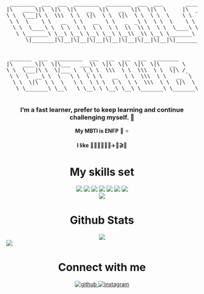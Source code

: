 <!-- ![header](https://capsule-render.vercel.app/api?type=waving&color=auto&height=300&section=header&text=Charile%20github&fontSize=90) -->

<!-- <div align="center">
<img src="https://rishavanand.github.io/static/images/greetings.gif" align="center" style="width: 100%" />
</div>   -->

<div align="center">
  
<pre>
 ________  ___  ___  ________  ________  ___  ___       _______      
|\   ____\|\  \|\  \|\   __  \|\   __  \|\  \|\  \     |\  ___ \     
\ \  \___|\ \  \\\  \ \  \|\  \ \  \|\  \ \  \ \  \    \ \  \ __  
 \ \  \    \ \   __  \ \   __  \ \   _  _\ \  \ \  \    \ \   ___ \  
  \ \  \____\ \  \ \  \ \  \ \  \ \  \\  \\ \  \ \  \____\ \  \____  
   \ \_______\ \__\ \__\ \__\ \__\ \__\\ _\\ \__\ \_______\ \_______\
      \|_______|\|__|\|__|\|__|\|__|\|__|\|__|\|__|\|_______|\|_______|   


_______  ___  _________  ___  ___  ___  ___  ________     
|\   ____\|\  \|\___   ___\\  \|\  \|\  \|\  \|\   __  \    
\ \  \___|\ \  \|___ \  \_\ \  \\\  \ \  \\\  \ \  \|\ /_   
 \ \  \  __\ \  \   \ \  \ \ \   __  \ \  \\\  \ \   __  \  
  \ \  \|\  \ \  \   \ \  \ \ \  \ \  \ \  \\\  \ \  \|\  \ 
   \ \_______\ \__\   \ \__\ \ \__\ \__\ \_______\ \_______\
                          
</pre>
  
###  I’m a fast learner, prefer to keep learning and continue challenging myself. 🙏
**My MBTI is ENFP** 🌈 ⭐️ 
  
**I like** 🐶🏄‍♀️🧘‍♀️🎶✈️🎨🎬🎤
</div>

<div align="center">
    <h1>My skills set</h1>
    <img src="https://img.shields.io/badge/html5-%23E34F26.svg?style=for-the-badge&logo=html5&logoColor=white"/>
    <img src="https://img.shields.io/badge/css3-%231572B6.svg?style=for-the-badge&logo=css3&logoColor=white"/>
    <img src="https://img.shields.io/badge/javascript-%23323330.svg?style=for-the-badge&logo=javascript&logoColor=%23F7DF1E"/>
    <img src="https://img.shields.io/badge/typescript-%23007ACC.svg?style=for-the-badge&logo=typescript&logoColor=white"/>
    <img src="https://img.shields.io/badge/node.js-6DA55F?style=for-the-badge&logo=node.js&logoColor=white"/>
    <img src="https://img.shields.io/badge/react-%2320232a.svg?style=for-the-badge&logo=react&logoColor=%2361DAFB"/>
    <img src="https://img.shields.io/badge/Next-black?style=for-the-badge&logo=next.js&logoColor=white"/>
    <a href="https://github.com/deli-ght">
      <div align="center">
<img src="https://github-readme-stats.vercel.app/api/top-langs/?username=charile1&hide_border=true&layout=compact" />  
</div>
    </a>
</div>

<div align="center">
<h1>Github Stats</h1>
<img src="https://github-readme-stats.vercel.app/api?username=charile1&show_icons=true&count_private=true&hide_border=true" align="center" />
</div>  
 
<div align="center>
<a href="https://hits.seeyoufarm.com"><img src="https://hits.seeyoufarm.com/api/count/incr/badge.svg?url=https%3A%2F%2Fgithub.com%2Fgjbae1212%2Fhit-counter&count_bg=%23A1E1F3&title_bg=%23FF9797&icon=waze.svg&icon_color=%23E7E7E7&title=%EB%B0%A9%EB%AC%B8%EC%9E%90%EC%88%98&edge_flat=false" align="center"/></a>
</div>


<div align="center">
<h1>Connect with me</h1>
<a href="https://github.com/rishavanand" target="_blank">
<img src=https://img.shields.io/badge/github-%2324292e.svg?&style=for-the-badge&logo=github&logoColor=white alt=github style="margin-bottom: 5px;" />
</a>
<a href="https://instagram.com/iamrishavanand" target="_blank">
<img src=https://img.shields.io/badge/instagram-%23000000.svg?&style=for-the-badge&logo=instagram&logoColor=white alt=instagram style="margin-bottom: 5px;" />
</a>  
</div>  
